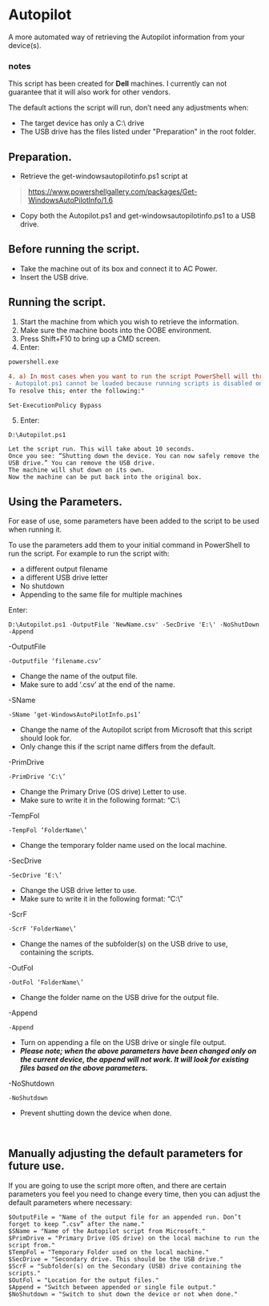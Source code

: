 # Autopilot
A more automated way of retrieving the Autopilot information from your device(s).

### notes
This script has been created for **Dell** machines. I currently can not guarantee that it will also work for other vendors.

The default actions the script will run, don’t need any adjustments when:
- The target device has only a C:\ drive
- The USB drive has the files listed under "Preparation" in the root folder.

## Preparation.
- Retrieve the get-windowsautopilotinfo.ps1 script at
> https://www.powershellgallery.com/packages/Get-WindowsAutoPilotInfo/1.6

- Copy both the Autopilot.ps1 and get-windowsautopilotinfo.ps1 to a USB drive.
 
## Before running the script.
- Take the machine out of its box and connect it to AC Power.
- Insert the USB drive.

## Running the script.
1.	Start the machine from which you wish to retrieve the information.
2.	Make sure the machine boots into the OOBE environment.
3.	Press Shift+F10 to bring up a CMD screen.
4.	Enter: 
```cmd
powershell.exe
```
```diff
4. a) In most cases when you want to run the script PowerShell will throw an error like the following: 
- Autopilot.ps1 cannot be loaded because running scripts is disabled on this system.
To resolve this; enter the following:"
```
```posh
Set-ExecutionPolicy Bypass 
```

5.	Enter: 
```posh
D:\Autopilot.ps1
```
```
Let the script run. This will take about 10 seconds. 
Once you see: “Shutting down the device. You can now safely remove the USB drive.” You can remove the USB drive.
The machine will shut down on its own.
Now the machine can be put back into the original box.
```

## Using the Parameters.
For ease of use, some parameters have been added to the script to be used when running it.

To use the parameters add them to your initial command in PowerShell to run the script. For example to run the script with:
- a different output filename 
- a different USB drive letter
- No shutdown
- Appending to the same file for multiple machines

Enter:
```posh
D:\Autopilot.ps1 -OutputFile 'NewName.csv' -SecDrive 'E:\' -NoShutDown -Append
```

-OutputFile 
```posh
-Outputfile ‘filename.csv’
```
- Change the name of the output file. 
- Make sure to add ‘.csv’ at the end of the name.


-SName 
```posh
-SName ‘get-WindowsAutoPilotInfo.ps1’
```
- Change the name of the Autopilot script from Microsoft that this script should look for.
- Only change this if the script name differs from the default.


-PrimDrive 
```posh
-PrimDrive ‘C:\’
```
- Change the Primary Drive (OS drive) Letter to use.
- Make sure to write it in the following format:  “C:\


-TempFol 
```posh
-TempFol ‘FolderName\’
```
- Change the temporary folder name used on the local machine.

-SecDrive 
```posh
-SecDrive ‘E:\’
```
- Change the USB drive letter to use.
- Make sure to write it in the following format:  “C:\”


-ScrF 
```posh
-ScrF ‘FolderName\’
```
- Change the names of the subfolder(s) on the USB drive to use, containing the scripts.


-OutFol 
```posh
-OutFol ‘FolderName\’
```
- Change the folder name on the USB drive for the output file.


-Append 
```posh
-Append
```
- Turn on appending a file on the USB drive or single file output.
- ***Please note; when the above parameters have been changed only on the current device, the append will not work. It will look for existing files based on the above parameters.***


-NoShutdown 
```posh
-NoShutdown
```
- Prevent shutting down the device when done.


 
## Manually adjusting the default parameters for future use.

If you are going to use the script more often, and there are certain parameters you feel you need to change every time, then you can adjust the default parameters where necessary: 
 
```posh
$OutputFile = "Name of the output file for an appended run. Don’t forget to keep “.csv” after the name."
$SName = "Name of the Autopilot script from Microsoft."
$PrimDrive = "Primary Drive (OS drive) on the local machine to run the script from."
$TempFol = "Temporary Folder used on the local machine."
$SecDrive = "Secondary drive. This should be the USB drive."
$ScrF = "Subfolder(s) on the Secondary (USB) drive containing the scripts."
$OutFol = "Location for the output files."
$Append = "Switch between appended or single file output."
$NoShutdown = "Switch to shut down the device or not when done."
